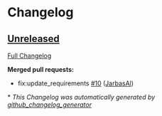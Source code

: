 # Changelog

## [Unreleased](https://github.com/OpenVoiceOS/ovos-skill-moviemaster/tree/HEAD)

[Full Changelog](https://github.com/OpenVoiceOS/ovos-skill-moviemaster/compare/V0.0.1...HEAD)

**Merged pull requests:**

- fix:update\_requirements [\#10](https://github.com/OpenVoiceOS/ovos-skill-moviemaster/pull/10) ([JarbasAl](https://github.com/JarbasAl))



\* *This Changelog was automatically generated by [github_changelog_generator](https://github.com/github-changelog-generator/github-changelog-generator)*

